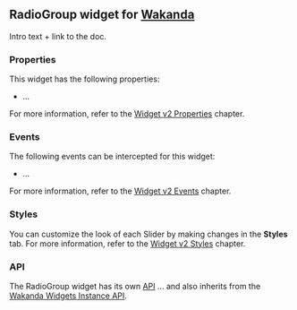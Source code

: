 ## RadioGroup widget for [Wakanda](http://www.wakanda.org)
Intro text + link to the doc.

### Properties
This widget has the following properties:

* ...

For more information, refer to the [Widget v2 Properties](http://doc.wakanda.org/WakandaStudio/help/Title/en/page4608.html "Widget v2 Properties") chapter.

### Events
The following events can be intercepted for this widget:

* ...

For more information, refer to the [Widget v2 Events](http://doc.wakanda.org/WakandaStudio/help/Title/en/page4609.html "Widget v2 Events") chapter.

### Styles
You can customize the look of each Slider by making changes in the __Styles__ tab. For more information, refer to the [Widget v2 Styles](http://doc.wakanda.org/WakandaStudio0/help/Title/en/page4611.html "Widget v2 Styles") chapter.

### API
The RadioGroup widget has its own [API](...) ... and also inherits from the [Wakanda Widgets Instance API](http://doc.wakanda.org/WakandaStudio/help/Title/en/page4066.html "Wakanda Widgets Instance API").
